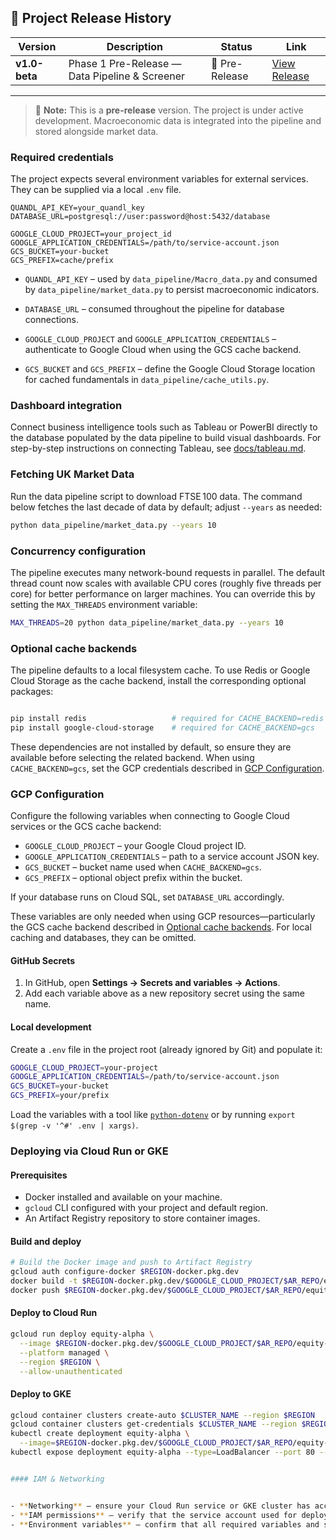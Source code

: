 ## 📢 Project Release History

| Version | Description | Status | Link |
|---|---|---|---|
| **v1.0-beta** | Phase 1 Pre-Release — Data Pipeline & Screener | 🚧 Pre-Release | [View Release](https://github.com/DataByRajesh/EquityAlphaEngine/releases/tag/v1.0-beta) |

---

> 📝 **Note:**
> This is a **pre-release** version. The project is under active development.
> Macroeconomic data is integrated into the pipeline and stored alongside market
> data.

### Required credentials

The project expects several environment variables for external services. They
can be supplied via a local `.env` file.

```env
QUANDL_API_KEY=your_quandl_key
DATABASE_URL=postgresql://user:password@host:5432/database

GOOGLE_CLOUD_PROJECT=your_project_id
GOOGLE_APPLICATION_CREDENTIALS=/path/to/service-account.json
GCS_BUCKET=your-bucket
GCS_PREFIX=cache/prefix

```

- `QUANDL_API_KEY` – used by `data_pipeline/Macro_data.py` and consumed by
  `data_pipeline/market_data.py` to persist macroeconomic indicators.
- `DATABASE_URL` – consumed throughout the pipeline for database connections.

- `GOOGLE_CLOUD_PROJECT` and `GOOGLE_APPLICATION_CREDENTIALS` – authenticate to
  Google Cloud when using the GCS cache backend.
- `GCS_BUCKET` and `GCS_PREFIX` – define the Google Cloud Storage location for
  cached fundamentals in `data_pipeline/cache_utils.py`.


### Dashboard integration

Connect business intelligence tools such as Tableau or PowerBI directly to the
database populated by the data pipeline to build visual dashboards.
For step-by-step instructions on connecting Tableau, see
[docs/tableau.md](docs/tableau.md).

### Fetching UK Market Data

Run the data pipeline script to download FTSE 100 data. The command below
fetches the last decade of data by default; adjust `--years` as needed:

```bash
python data_pipeline/market_data.py --years 10
```

### Concurrency configuration

The pipeline executes many network-bound requests in parallel. The default
thread count now scales with available CPU cores (roughly five threads per
core) for better performance on larger machines. You can override this by
setting the `MAX_THREADS` environment variable:

```bash
MAX_THREADS=20 python data_pipeline/market_data.py --years 10
```

### Optional cache backends

The pipeline defaults to a local filesystem cache. To use Redis or Google Cloud
Storage as the cache backend, install the corresponding optional packages:

```bash

pip install redis                   # required for CACHE_BACKEND=redis
pip install google-cloud-storage    # required for CACHE_BACKEND=gcs
```

These dependencies are not installed by default, so ensure they are available
before selecting the related backend. When using `CACHE_BACKEND=gcs`, set the
GCP credentials described in [GCP Configuration](#gcp-configuration).

### GCP Configuration

Configure the following variables when connecting to Google Cloud services or
the GCS cache backend:

- `GOOGLE_CLOUD_PROJECT` – your Google Cloud project ID.
- `GOOGLE_APPLICATION_CREDENTIALS` – path to a service account JSON key.
- `GCS_BUCKET` – bucket name used when `CACHE_BACKEND=gcs`.
- `GCS_PREFIX` – optional object prefix within the bucket.

If your database runs on Cloud SQL, set `DATABASE_URL` accordingly.

These variables are only needed when using GCP resources—particularly the GCS
cache backend described in [Optional cache backends](#optional-cache-backends).
For local caching and databases, they can be omitted.

#### GitHub Secrets

1. In GitHub, open **Settings → Secrets and variables → Actions**.
2. Add each variable above as a new repository secret using the same name.

#### Local development

Create a `.env` file in the project root (already ignored by Git) and populate it:

```bash
GOOGLE_CLOUD_PROJECT=your-project
GOOGLE_APPLICATION_CREDENTIALS=/path/to/service-account.json
GCS_BUCKET=your-bucket
GCS_PREFIX=your/prefix
```

Load the variables with a tool like [`python-dotenv`](https://github.com/theskumar/python-dotenv) or by running
`export $(grep -v '^#' .env | xargs)`.

### Deploying via Cloud Run or GKE

#### Prerequisites

- Docker installed and available on your machine.
- `gcloud` CLI configured with your project and default region.
- An Artifact Registry repository to store container images.


#### Build and deploy


```bash
# Build the Docker image and push to Artifact Registry
gcloud auth configure-docker $REGION-docker.pkg.dev
docker build -t $REGION-docker.pkg.dev/$GOOGLE_CLOUD_PROJECT/$AR_REPO/equity-alpha:latest .
docker push $REGION-docker.pkg.dev/$GOOGLE_CLOUD_PROJECT/$AR_REPO/equity-alpha:latest
```

#### Deploy to Cloud Run

```bash
gcloud run deploy equity-alpha \
  --image $REGION-docker.pkg.dev/$GOOGLE_CLOUD_PROJECT/$AR_REPO/equity-alpha:latest \
  --platform managed \
  --region $REGION \
  --allow-unauthenticated
```

#### Deploy to GKE

```bash
gcloud container clusters create-auto $CLUSTER_NAME --region $REGION
gcloud container clusters get-credentials $CLUSTER_NAME --region $REGION
kubectl create deployment equity-alpha \
  --image=$REGION-docker.pkg.dev/$GOOGLE_CLOUD_PROJECT/$AR_REPO/equity-alpha:latest
kubectl expose deployment equity-alpha --type=LoadBalancer --port 80 --target-port 8080


#### IAM & Networking


- **Networking** – ensure your Cloud Run service or GKE cluster has access to any required external resources.
- **IAM permissions** – verify that the service account used for deployment can read from Artifact Registry and access GCP services.
- **Environment variables** – confirm that all required variables and secrets are provided during deployment.